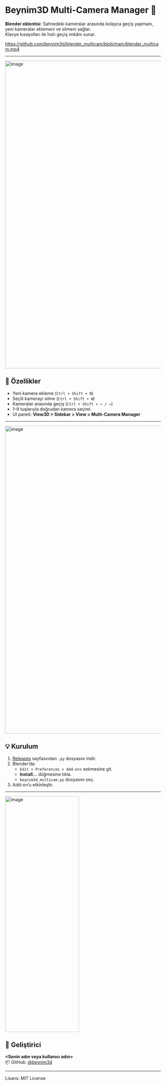 # Beynim3D Multi-Camera Manager 🎥

**Blender eklentisi**: Sahnedeki kameralar arasında kolayca geçiş yapmanı, yeni kameralar eklemeni ve silmeni sağlar.  
Klavye kısayolları ile hızlı geçiş imkânı sunar.

https://github.com/beynim3d/blender_multicam/blob/main/blender_multicam.mp4

---

<img width="1920" height="996" alt="image" src="https://github.com/user-attachments/assets/3dbf208a-74de-4c74-aca7-6ecf2da2f26a" />


## 🚀 Özellikler
- Yeni kamera ekleme (`Ctrl + Shift + N`)
- Seçili kamerayı silme (`Ctrl + Shift + W`)
- Kameralar arasında geçiş (`Ctrl + Shift + ← / →`)
- 1–9 tuşlarıyla doğrudan kamera seçimi
- UI paneli: **View3D > Sidebar > View > Multi-Camera Manager**

---

<img width="1920" height="996" alt="image" src="https://github.com/user-attachments/assets/b93d0183-78a8-4547-876f-c74e7ec0be4d" />


## 💡 Kurulum
1. [Releases](https://github.com/<kullanici-adin>/beynim3d_multicam/releases) sayfasından `.py` dosyasını indir.
2. Blender’da:
   - `Edit > Preferences > Add-ons` sekmesine git.
   - **Install…** düğmesine tıkla.
   - `beynim3d_multicam.py` dosyasını seç.
3. Add-on’u etkinleştir.

---

<img width="239" height="763" alt="image" src="https://github.com/user-attachments/assets/515ce821-dc5a-41e7-9b72-a50d8678ef34" />


## 🧠 Geliştirici
**<Senin adın veya kullanıcı adın>**  
📦 GitHub: [@beynim3d](https://github.com/beynim3d)

---

Lisans: MIT License


